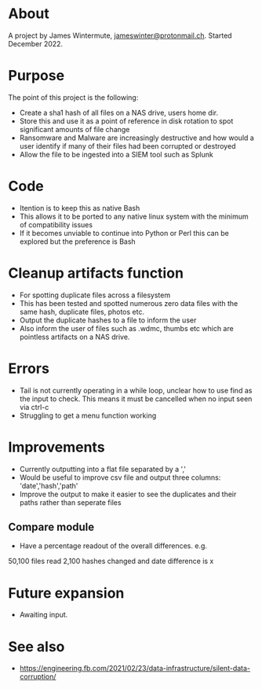 
About
=====
A project by James Wintermute, jameswinter@protonmail.ch. Started December 2022.

Purpose
=======
The point of this project is the following:

- Create a sha1 hash of all files on a NAS drive, users home dir.
- Store this and use it as a point of reference in disk rotation to spot significant amounts of file change
- Ransomware and Malware are increasingly destructive and how would a user identify if many of their files had been corrupted or destroyed
- Allow the file to be ingested into a SIEM tool such as Splunk

Code
====
- Itention is to keep this as native Bash
- This allows it to be ported to any native linux system with the minimum of compatibility issues
- If it becomes unviable to continue into Python or Perl this can be explored but the preference is Bash

Cleanup artifacts function
==========================
- For spotting duplicate files across a filesystem
- This has been tested and spotted numerous zero data files with the same hash, duplicate files, photos etc.
- Output the duplicate hashes to a file to inform the user
- Also inform the user of files such as .wdmc, thumbs etc which are pointless artifacts on a NAS drive.

# Errors
- Tail is not currently operating in a while loop, unclear how to use find as the input to check. This means it must be cancelled when no input seen via  ctrl-c
- Struggling to get a menu function working


# Improvements

- Currently outputting into a flat file separated by a ','
- Would be useful to improve csv file and output three columns: 'date','hash','path'
- Improve the output to make it easier to see the duplicates and their paths rather than seperate files

## Compare module
- Have a percentage readout of the overall differences. e.g.

50,100 files read
2,100 hashes changed and date difference is x


Future expansion
================
- Awaiting input.

See also
========
- https://engineering.fb.com/2021/02/23/data-infrastructure/silent-data-corruption/


